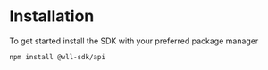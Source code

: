 # Installation

To get started install the SDK with your preferred package manager

```bash npm2yarn
npm install @wll-sdk/api
```

